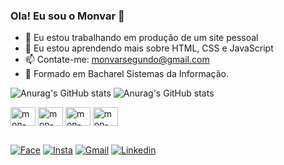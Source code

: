 ### Ola! Eu sou o Monvar 👋

- 🔭 Eu estou trabalhando em produção de um site pessoal
- 🌱 Eu estou aprendendo mais sobre HTML, CSS e JavaScript
- 📫 Contate-me: monvarsegundo@gmail.com
- 🏫 Formado em Bacharel Sistemas da Informação.


![Anurag's GitHub stats](https://github-readme-stats.vercel.app/api?username=monvar&count_private=true&show_icons=true&theme=tokyonight)
![Anurag's GitHub stats](https://github-readme-stats.vercel.app/api?username=monvar&hide=contribs,prs&show_icons=true&theme=tokyonight)


<div>
  <img align="center" alt= "mon-JS" height="30" width="40" src="https://cdn.jsdelivr.net/gh/devicons/devicon/icons/javascript/javascript-plain.svg" />
  <img align="center" alt="mon-HTML" height="30" width="40" src="https://cdn.jsdelivr.net/gh/devicons/devicon/icons/html5/html5-original.svg" />
  <img align="center" alt="mon-CSS" height="30" width="40" src="https://cdn.jsdelivr.net/gh/devicons/devicon/icons/css3/css3-original.svg" />
  <img align="center" alt="mon-CSS" height="30" width="40" src="https://cdn.jsdelivr.net/gh/devicons/devicon/icons/python/python-original.svg" />
  
  
</div>

##


<div>
  <a href="https://www.facebook.com/monvar.adelinolopes/" target="_blank" ><img alt="Face" src="https://img.shields.io/badge/Facebook-1877F2?style=for-the-badge&logo=facebook&logoColor=white" target="_blank"></a>
  <a href="https://www.instagram.com/monsol_lm/" target="_blank"><img alt="Insta" src="https://img.shields.io/badge/Instagram-E4405F?style=for-the-badge&logo=instagram&logoColor=white" target="_blank"></a>
  <a href="https://mail.google.com/mail/u/0/?tab=wm#inbox" target="_blank"><img alt="Gmail" src="https://img.shields.io/badge/Gmail-D14836?style=for-the-badge&logo=gmail&logoColor=white" target="_blank"></a>
  <a href="www.linkedin.com/in/monvarmorette" target="_blank"><img alt="Linkedin" src="https://img.shields.io/badge/LinkedIn-0077B5?style=for-the-badge&logo=linkedin&logoColor=white" target="_blank"></a>
 
</div>

